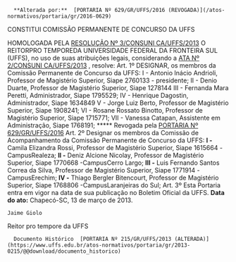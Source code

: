       **Alterada por:**  [PORTARIA Nº 629/GR/UFFS/2016 (REVOGADA)](/atos-normativos/portaria/gr/2016-0629) 

   CONSTITUI COMISSÃO PERMANENTE DE CONCURSO DA UFFS  

 HOMOLOGADA PELA [RESOLUÇÃO Nº 3/CONSUNI CA/UFFS/2013](https://www.uffs.edu.br/atos-normativos/resolucao/consunica/2013-0003)  O REITORPRO TEMPOREDA UNIVERSIDADE FEDERAL DA FRONTEIRA SUL (UFFS), no uso de suas atribuições legais, considerando a [ATA Nº 2/CONSUNI CA/UFFS/2013](https://www.uffs.edu.br/atos-normativos/ata/consunica/2013-0002)  , resolve: Art. 1º DESIGNAR, os membros da Comissão Permanente de Concurso da UFFS:  I - Antonio Inácio Andrioli, Professor de Magistério Superior, Siape 2760133 - presidente;  II - Denio Duarte, Professor de Magistério Superior, Siape 1278144  III - Fernanda Mara Peretti, Administrador, Siape 1795529;  IV - Henrique Dagostin, Administrador, Siape 1634849  V - Jorge Luiz Berto, Professor de Magistério Superior, Siape 1908241;  VI - Rosane Rossato Binotto, Professor de Magistério Superior, Siape 1715771;  VII - Vanessa Catapan, Assistente em Administração, Siape 1768191;  ***** Revogada pela [PORTARIA Nº 629/GR/UFFS/2016](https://www.uffs.edu.br/atos-normativos/portaria/gr/2016-0629)    Art. 2º Designar os membros da Comissão de Acompanhamento da Comissão Permanente de Concurso da UFFS: **I -** Camila Elizandra Rossi, Professor de Magistério Superior, Siape 1615664 -CampusRealeza; **II -** Deniz Alcione Nicolay, Professor de Magistério Superior, Siape 1770668 -CampusCerro Largo; **III -** Luis Fernando Santos Correa da Silva, Professor de Magistério Superior, Siape 1771914 -CampusErechim; **IV -** Thiago Bergler Bitencourt, Professor de Magistério Superior, Siape 1768806 -CampusLaranjeiras do Sul;   Art. 3º Esta Portaria entra em vigor na data de sua publicação no Boletim Oficial da UFFS.      **Data do ato:** Chapecó-SC, 13 de março de 2013.   
 

    Jaime Giolo   
 Reitor pro tempore da UFFS 

      Documento Histórico  [PORTARIA Nº 215/GR/UFFS/2013 (ALTERADA)](https://www.uffs.edu.br/atos-normativos/portaria/gr/2013-0215/@@download/documento_historico)     
      